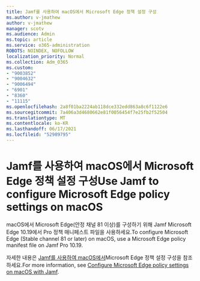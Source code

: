 ```yaml
---
title: Jamf를 사용하여 macOS에서 Microsoft Edge 정책 설정 구성
ms.author: v-jmathew
author: v-jmathew
manager: scotv
ms.audience: Admin
ms.topic: article
ms.service: o365-administration
ROBOTS: NOINDEX, NOFOLLOW
localization_priority: Normal
ms.collection: Adm_O365
ms.custom:
- "9003852"
- "9004632"
- "9006494"
- "6901"
- "8360"
- "11115"
ms.openlocfilehash: 2a8f01ba2224ab118dce332edd863a8c6f1122e6
ms.sourcegitcommit: 7a406a3d4680662e81f0056454f7e25fb2f52504
ms.translationtype: MT
ms.contentlocale: ko-KR
ms.lasthandoff: 06/17/2021
ms.locfileid: "52989795"
---
```

# <a name="use-jamf-to-configure-microsoft-edge-policy-settings-on-macos"></a><span data-ttu-id="7551d-102">Jamf를 사용하여 macOS에서 Microsoft Edge 정책 설정 구성</span><span class="sxs-lookup"><span data-stu-id="7551d-102">Use Jamf to configure Microsoft Edge policy settings on macOS</span></span>

<span data-ttu-id="7551d-103">macOS에서 Microsoft Edge(안정 채널 81 이상)를 구성하기 위해 Jamf Microsoft Edge 10.19에서 Pro 정책 매니페스트 파일을 사용하세요.</span><span class="sxs-lookup"><span data-stu-id="7551d-103">To configure Microsoft Edge (Stable channel 81 or later) on macOS, use a Microsoft Edge policy manifest file on Jamf Pro 10.19.</span></span>

<span data-ttu-id="7551d-104">자세한 내용은 [Jamf를 사용하여 macOS에서](https://go.microsoft.com/fwlink/?linkid=2134761)Microsoft Edge 정책 설정 구성을 참조하세요.</span><span class="sxs-lookup"><span data-stu-id="7551d-104">For more information, see [Configure Microsoft Edge policy settings on macOS with Jamf](https://go.microsoft.com/fwlink/?linkid=2134761).</span></span>
